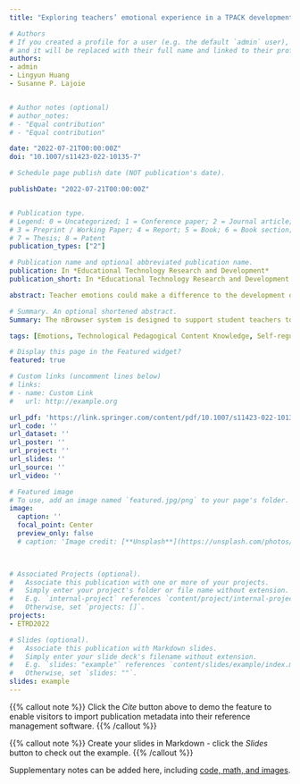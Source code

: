 ```yaml
---
title: "Exploring teachers’ emotional experience in a TPACK development task"

# Authors
# If you created a profile for a user (e.g. the default `admin` user), write the username (folder name) here 
# and it will be replaced with their full name and linked to their profile.
authors:
- admin
- Lingyun Huang
- Susanne P. Lajoie


# Author notes (optional)
# author_notes:
# - "Equal contribution"
# - "Equal contribution"

date: "2022-07-21T00:00:00Z"
doi: "10.1007/s11423-022-10135-7"

# Schedule page publish date (NOT publication's date).

publishDate: "2022-07-21T00:00:00Z"


# Publication type.
# Legend: 0 = Uncategorized; 1 = Conference paper; 2 = Journal article;
# 3 = Preprint / Working Paper; 4 = Report; 5 = Book; 6 = Book section;
# 7 = Thesis; 8 = Patent
publication_types: ["2"]

# Publication name and optional abbreviated publication name.
publication: In *Educational Technology Research and Development*
publication_short: In *Educational Technology Research and Development 2022*

abstract: Teacher emotions could make a difference to the development of technological pedagogical content knowledge (TPACK), a complicated knowledge  essential for efective teaching with technology. Both experienced and novice teachers reported having experienced a series of emotional challenges as they acquire technology integration skills. Self-regulated learning (SRL), a series of cognitive and metacognitive learning processes in problem-solving, is associated with learners’ emotions as well. In this paper, we examine the infuence of teaching experience and SRL on teachers’ emotions in the context of TPACK development. Particularly, we identify two distinct groups of teachers based on the extent to which they experience positive and negative emotional experience in the task using the clustering analysis method.  Binary logistic regression  was applied  to  test  whether  the model of teaching experience and SRL can predict previous emotion groups. Although the overall  model  was signifcant,  only  SRL  was a signifcant individual predictor  in this context.  Regression analysis revealed a positive association between  SRL  and teacher emotions. We used a qualitative method to analyze teachers’ think-aloud protocols to further determine teaching experience and SRL’s influence on teacher emotions. The results supported previous  fndings  that SRL can positively predict teachers’ emotions during the TPACK development task. Implications were discussed for providing emotional support to teachers during TPACK development.

# Summary. An optional shortened abstract.
Summary: The nBrowser system is designed to support student teachers to regulate their learning while navigating the web and designing a lesson plan that implements technologies into the classroom. Through evaluating teachers' think-aloud protocols while using the computer-based learning environment, we identified emotions and self-regulated learning strategies as core elements in influencing teachers' instructional design performance.  

tags: [Emotions, Technological Pedagogical Content Knowledge, Self-regulated learning, Intelligent Tutoring System]

# Display this page in the Featured widget?
featured: true

# Custom links (uncomment lines below)
# links:
# - name: Custom Link
#   url: http://example.org

url_pdf: 'https://link.springer.com/content/pdf/10.1007/s11423-022-10135-7.pdf'
url_code: ''
url_dataset: ''
url_poster: ''
url_project: ''
url_slides: ''
url_source: ''
url_video: ''

# Featured image
# To use, add an image named `featured.jpg/png` to your page's folder. 
image:
  caption: ''
  focal_point: Center
  preview_only: false
  # caption: 'Image credit: [**Unsplash**](https://unsplash.com/photos/pLCdAaMFLTE)'
  


# Associated Projects (optional).
#   Associate this publication with one or more of your projects.
#   Simply enter your project's folder or file name without extension.
#   E.g. `internal-project` references `content/project/internal-project/index.md`.
#   Otherwise, set `projects: []`.
projects:
- ETRD2022

# Slides (optional).
#   Associate this publication with Markdown slides.
#   Simply enter your slide deck's filename without extension.
#   E.g. `slides: "example"` references `content/slides/example/index.md`.
#   Otherwise, set `slides: ""`.
slides: example
---
```


{{% callout note %}}
Click the *Cite* button above to demo the feature to enable visitors to import publication metadata into their reference management software.
{{% /callout %}}

{{% callout note %}}
Create your slides in Markdown - click the *Slides* button to check out the example.
{{% /callout %}}

Supplementary notes can be added here, including [code, math, and images](https://wowchemy.com/docs/writing-markdown-latex/).
